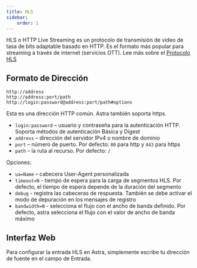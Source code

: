 ```yaml
---
title: HLS
sidebar:
    order: 1
---
```


HLS o HTTP Live Streaming es un protocolo de transmisión de video de tasa de bits adaptable basado en HTTP. Es el formato más popular para streaming a través de internet (servicios OTT). Lee más sobre el [Protocolo HLS](/en/articles/protocols/hls/)

## Formato de Dirección

```
http://address
http://address:port/path
http://login:password@address:port/path#options
```

Esta es una dirección HTTP común. Astra también soporta https.

- `login:password` – usuario y contraseña para la autenticación HTTP. Soporta métodos de autenticación Básica y Digest
- `address` – dirección del servidor IPv4 o nombre de dominio
- `port` – número de puerto. Por defecto: `80` para http y `443` para https
- `path` – la ruta al recurso. Por defecto: `/`

Opciones:

- `ua=Name` – cabecera User-Agent personalizada
- `timeout=N` - tiempo de espera para la carga de segmentos HLS. Por defecto, el tiempo de espera depende de la duración del segmento
- `debug` - registra las cabeceras de respuesta. También se debe activar el modo de depuración en los mensajes de registro
- `bandwidth=N` - selecciona el flujo con el ancho de banda definido. Por defecto, astra selecciona el flujo con el valor de ancho de banda máximo

## Interfaz Web

Para configurar la entrada HLS en Astra, simplemente escribe tu dirección de fuente en el campo de Entrada.